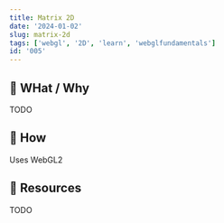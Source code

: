 ```yaml
---
title: Matrix 2D
date: '2024-01-02'
slug: matrix-2d
tags: ['webgl', '2D', 'learn', 'webglfundamentals']
id: '005'
---
```


## 🚧 WHat / Why

TODO

## 🚧 How

Uses WebGL2

## 🚧 Resources

TODO
